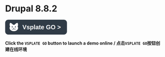 # Drupal 8.8.2

<a href="https://www.vsplate.com/?docker-compose=https://github.com/vsplate/dcenvs/drupal/8.8.2"><img alt="VSPLATE GO" src="https://raw.githubusercontent.com/vsplate/images/master/vsgo_btn.png" width="200px"></a>

**Click the `VSPLATE GO` button to launch a demo online / 点击`VSPLATE GO`按钮创建在线环境**